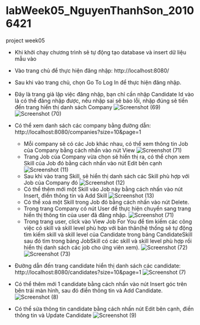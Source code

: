 # labWeek05_NguyenThanhSon_20106421
project week05

- Khi khởi chạy chương trình sẽ tự động tạo database và insert dữ liệu mẫu vào
- Vào trang chủ để thực hiện đăng nhập: http://localhost:8080/
- Sau khi vào trang chủ, chọn Go To Log In để thực hiện đăng nhập.
- Đây là trang giả lập việc đăng nhập, bạn chỉ cần nhập Candidate Id vào là có thể đăng nhập được, nếu nhập sai sẽ báo lỗi, nhập đúng sẽ tiến đến trang hiển thị danh sách Company
  ![Screenshot (69)](https://github.com/son1105/labWeek05_NguyenThanhSon_20106421/assets/115455297/78b545d8-8895-40f8-ad49-33dcfc56f77b)
  ![Screenshot (70)](https://github.com/son1105/labWeek05_NguyenThanhSon_20106421/assets/115455297/159698ab-edb0-48c5-9742-8c51e6e1604e)
  
- Có thể xem danh sách các company bằng đường dẫn: http://localhost:8080/companies?size=10&page=1
  + Mỗi company sẽ có các Job khác nhau, có thể xem thông tin Job của Company bằng cách nhấn vào nút View
    ![Screenshot (71)](https://github.com/son1105/labWeek05_NguyenThanhSon_20106421/assets/115455297/8464a919-b2eb-4ea2-9109-e39d43c56991)
  + Trang Job của Company vừa chọn sẽ hiển thị ra, có thể chọn xem Skill của Job đó bằng cách nhấn vào nút Edit bên cạnh
    ![Screenshot (11)](https://github.com/son1105/labWeek05_NguyenThanhSon_20106421/assets/115455297/c26f243b-9126-4a4c-87b9-cd189d8d7ec7)
  + Sau khi vào trang Skill, sẽ hiển thị danh sách các Skill phù hợp với Job của Company đó
    ![Screenshot (12)](https://github.com/son1105/labWeek05_NguyenThanhSon_20106421/assets/115455297/41216cc3-5dab-4c2b-ab8f-d03704af31e3)
  + Có thể thêm mới một Skill vào Job này bằng cách nhấn vào nút Insert, điền thông tin và Add Skill
    ![Screenshot (13)](https://github.com/son1105/labWeek05_NguyenThanhSon_20106421/assets/115455297/6ac1c156-9a83-43d2-95e9-ebf760761634)
  + Có thể xoá một Skill trong Job đó bằng cách nhấn vào nút Delete.
  + Trong trang Company có nút User để thực hiện chuyển sang trang hiển thị thông tin của user đã đăng nhập.
    ![Screenshot (71)](https://github.com/son1105/labWeek05_NguyenThanhSon_20106421/assets/115455297/a5ece5e0-a020-47fa-9704-aac115a7d2e2)
  + Trong trang user, click vào View Job For You để tìm kiếm các công việc có skill và skill level phù hợp với bản thân(hệ thống sẽ tự động tìm kiếm skill và skill level của Candidate trong bảng CandidateSkill sau đó tìm trong bảng JobSkill có các skill và skill level phù hợp rồi hiển thị danh sách các job cho ứng viên xem).
    ![Screenshot (72)](https://github.com/son1105/labWeek05_NguyenThanhSon_20106421/assets/115455297/ccac307e-4740-40e6-a3b0-4669c2eb9c04)
    ![Screenshot (73)](https://github.com/son1105/labWeek05_NguyenThanhSon_20106421/assets/115455297/ef14e22c-cf46-4f01-a924-c630d92eabfd)

- Đường dẫn đến trang candidate hiển thị danh sách các candidate: http://localhost:8080/candidates?size=10&page=1
  ![Screenshot (7)](https://github.com/son1105/labWeek05_NguyenThanhSon_20106421/assets/115455297/eb8df129-596f-4792-9d00-9c8787595728)
- Có thể thêm mới 1 candidate bằng cách nhấn vào nút Insert góc trên bên trái màn hình, sau đó điền thông tin và Add Candidate.
  ![Screenshot (8)](https://github.com/son1105/labWeek05_NguyenThanhSon_20106421/assets/115455297/9c177983-325d-4424-97b3-01a29f15f718)
- Có thể sửa thông tin candidate bằng cách nhấn nút Edit bên cạnh, điền thông tin và Update Candidate
  ![Screenshot (9)](https://github.com/son1105/labWeek05_NguyenThanhSon_20106421/assets/115455297/1390434f-be71-486a-aa82-af3c3a04d7db)


